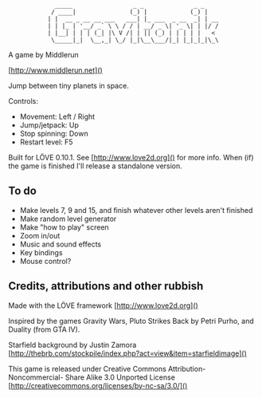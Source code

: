                  _____                 _ _              _ _
                / ____|               (_) |            (_) |
               | |  __ _ __ __ ___   ___| |_ ___  _ __  _| | __
               | | |_ | '__/ _` \ \ / / | __/ _ \| '_ \| | |/ /
               | |__| | | | (_| |\ V /| | || (_) | | | | |   <
                \_____|_|  \__,_| \_/ |_|\__\___/|_| |_|_|_|\_\


A game by Middlerun

[http://www.middlerun.net]()

Jump between tiny planets in space.

Controls:

- Movement:      Left / Right
- Jump/jetpack:  Up
- Stop spinning: Down
- Restart level: F5

Built for LÖVE 0.10.1. See [http://www.love2d.org]() for more info. When (if) the
game is finished I'll release a standalone version.


## To do ##

- Make levels 7, 9 and 15, and finish whatever other levels aren't finished
- Make random level generator
- Make "how to play" screen
- Zoom in/out
- Music and sound effects
- Key bindings
- Mouse control?


## Credits, attributions and other rubbish ##

Made with the LÖVE framework
[http://www.love2d.org]()

Inspired by the games Gravity Wars, Pluto Strikes Back by Petri Purho, and
Duality (from GTA IV).

Starfield background by Justin Zamora
[http://thebrb.com/stockpile/index.php?act=view&item=starfieldimage]()


This game is released under Creative Commons Attribution-Noncommercial-
Share Alike 3.0 Unported License
[http://creativecommons.org/licenses/by-nc-sa/3.0/]()
